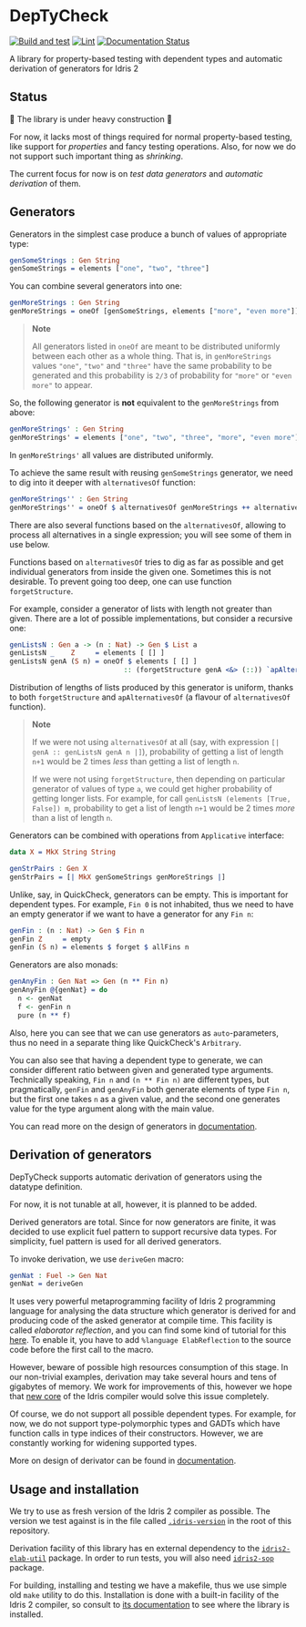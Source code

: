 <!-- idris
module README

import Data.Fin
import Data.List1

import Test.DepTyCheck.Gen
import Test.DepTyCheck.Gen.Auto

%default total

%language ElabReflection
-->

# DepTyCheck

[![Build and test](https://github.com/buzden/deptycheck/actions/workflows/ci-deptycheck.yml/badge.svg?branch=master)](https://github.com/buzden/deptycheck/actions/workflows/ci-deptycheck.yml)
[![Lint](https://github.com/buzden/deptycheck/actions/workflows/ci-super-linter.yml/badge.svg?branch=master)](https://github.com/buzden/deptycheck/actions/workflows/ci-super-linter.yml)
[![Documentation Status](https://readthedocs.org/projects/deptycheck/badge/?version=latest)](https://deptycheck.readthedocs.io/en/latest/?badge=latest)

A library for property-based testing with dependent types and automatic derivation of generators for Idris 2

## Status

🚧 The library is under heavy construction 🚧

For now, it lacks most of things required for normal property-based testing,
like support for *properties* and fancy testing operations.
Also, for now we do not support such important thing as *shrinking*.

The current focus for now is on *test data generators* and *automatic derivation* of them.

## Generators

Generators in the simplest case produce a bunch of values of appropriate type:

```idris
genSomeStrings : Gen String
genSomeStrings = elements ["one", "two", "three"]
```

You can combine several generators into one:

```idris
genMoreStrings : Gen String
genMoreStrings = oneOf [genSomeStrings, elements ["more", "even more"]]
```

> **Note**
>
> All generators listed in `oneOf` are meant to be distributed uniformly between each other as a whole thing.
> That is, in `genMoreStrings` values `"one"`, `"two"` and `"three"` have the same probability to be generated
> and this probability is `2/3` of probability for `"more"` or `"even more"` to appear.

So, the following generator is **not** equivalent to the `genMoreStrings` from above:

```idris
genMoreStrings' : Gen String
genMoreStrings' = elements ["one", "two", "three", "more", "even more"]
```

In `genMoreStrings'` all values are distributed uniformly.

To achieve the same result with reusing `genSomeStrings` generator, we need to dig into it deeper with `alternativesOf` function:

```idris
genMoreStrings'' : Gen String
genMoreStrings'' = oneOf $ alternativesOf genMoreStrings ++ alternativesOf (elements ["more", "even more"])
```

There are also several functions based on the `alternativesOf`, allowing to process all alternatives in a single expression;
you will see some of them in use below.

Functions based on `alternativesOf` tries to dig as far as possible and get individual generators from inside the given one.
Sometimes this is not desirable.
To prevent going too deep, one can use function `forgetStructure`.

For example, consider a generator of lists with length not greater than given.
There are a lot of possible implementations, but consider a recursive one:

```idris
genListsN : Gen a -> (n : Nat) -> Gen $ List a
genListsN _    Z     = elements [ [] ]
genListsN genA (S n) = oneOf $ elements [ [] ]
                            :: (forgetStructure genA <&> (::)) `apAlternativesOf` genListsN genA n
```

Distribution of lengths of lists produced by this generator is uniform,
thanks to both `forgetStructure` and `apAlternativesOf` (a flavour of `alternativesOf` function).

> **Note**
>
> If we were not using `alternativesOf` at all (say, with expression `[| genA :: genListsN genA n |]`),
> probability of getting a list of length `n+1` would be 2 times *less* than getting a list of length `n`.
>
> If we were not using `forgetStructure`, then depending on particular generator of values of type `a`,
> we could get higher probability of getting longer lists.
> For example, for call `genListsN (elements [True, False]) m`,
> probability to get a list of length `n+1` would be 2 times *more* than a list of length `n`.

Generators can be combined with operations from `Applicative` interface:

```idris
data X = MkX String String

genStrPairs : Gen X
genStrPairs = [| MkX genSomeStrings genMoreStrings |]
```

Unlike, say, in QuickCheck, generators can be empty.
This is important for dependent types.
For example, `Fin 0` is not inhabited,
thus we need to have an empty generator if we want to have a generator for any `Fin n`:

```idris
genFin : (n : Nat) -> Gen $ Fin n
genFin Z     = empty
genFin (S n) = elements $ forget $ allFins n
```

Generators are also monads:

```idris
genAnyFin : Gen Nat => Gen (n ** Fin n)
genAnyFin @{genNat} = do
  n <- genNat
  f <- genFin n
  pure (n ** f)
```

Also, here you can see that we can use generators as `auto`-parameters,
thus no need in a separate thing like QuickCheck's `Arbitrary`.

You can also see that having a dependent type to generate,
we can consider different ratio between given and generated type arguments.
Technically speaking, `Fin n` and `(n ** Fin n)` are different types,
but pragmatically, `genFin` and `genAnyFin` both generate elements of type `Fin n`,
but the first one takes `n` as a given value,
and the second one generates value for the type argument along with the main value.

You can read more on the design of generators in [documentation](https://deptycheck.readthedocs.io/en/lastest/explanation/generators/).

## Derivation of generators

<!-- idris
%hint
UsedConstructorDerivator : ConstructorDerivator
UsedConstructorDerivator = LeastEffort
-->

DepTyCheck supports automatic derivation of generators using the datatype definition.

For now, it is not tunable at all, however, it is planned to be added.

Derived generators are total.
Since for now generators are finite,
it was decided to use explicit fuel pattern to support recursive data types.
For simplicity, fuel pattern is used for all derived generators.

To invoke derivation, we use `deriveGen` macro:

```idris
genNat : Fuel -> Gen Nat
genNat = deriveGen
```

It uses very powerful metaprogramming facility of Idris 2 programming language
for analysing the data structure which generator is derived for and producing code of the asked generator at compile time.
This facility is called *elaborator reflection*, and you can find some kind of tutorial for this
[here](https://github.com/stefan-hoeck/idris2-elab-util/blob/main/src/Doc/Index.md).
To enable it, you have to add `%language ElabReflection` to the source code before the first call to the macro.

However, beware of possible high resources consumption of this stage.
In our non-trivial examples, derivation may take several hours and tens of gigabytes of memory.
We work for improvements of this, however we hope that
[new core](https://github.com/edwinb/Yaffle/) of the Idris compiler would solve this issue completely.

Of course, we do not support all possible dependent types.
For example, for now, we do not support type-polymorphic types and
GADTs which have function calls in type indices of their constructors.
However, we are constantly working for widening supported types.

<!-- Example of non-trivial derivation should go here -->

More on design of derivator can be found in [documentation](https://deptycheck.readthedocs.io/en/latest/explanation/derivation/).

## Usage and installation

We try to use as fresh version of the Idris 2 compiler as possible.
The version we test against is in the file called [`.idris-version`](/.idris-version) in the root of this repository.

Derivation facility of this library has en external dependency to the [`idris2-elab-util`](https://github.com/stefan-hoeck/idris2-elab-util/) package.
In order to run tests, you will also need [`idris2-sop`](https://github.com/stefan-hoeck/idris2-sop) package.

For building, installing and testing we have a makefile, thus we use simple old `make` utility to do this.
Installation is done with a built-in facility of the Idris 2 compiler,
so consult to [its documentation](https://idris2.readthedocs.io/en/latest/reference/packages.html?highlight=--install#using-package-files)
to see where the library is installed.
